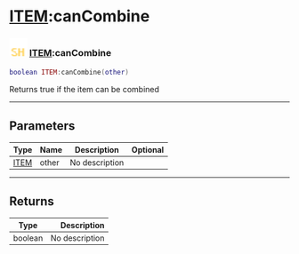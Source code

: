 # [ITEM](../item/README.md):canCombine

### <img src="../../.gitbook/assets/shared.png" width="32" height="32" /> [ITEM](../item/README.md):canCombine

```lua
boolean ITEM:canCombine(other)
```

Returns true if the item can be combined<br>

-----------------
## Parameters

| Type   | Name | Description | Optional |
| ------ | ---- | ----------- | -------: |
| [ITEM](../item/README.md) | other | No description |  |

-----------------
## Returns

| Type   | Description |
| ------ | ----------: |
| boolean | No description |
